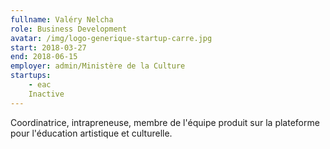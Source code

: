 ```yaml
---
fullname: Valéry Nelcha
role: Business Development
avatar: /img/logo-generique-startup-carre.jpg
start: 2018-03-27
end: 2018-06-15
employer: admin/Ministère de la Culture
startups:
    - eac
    Inactive
---
```


Coordinatrice, intrapreneuse, membre de l'équipe produit sur la plateforme pour l'éducation artistique et culturelle.
